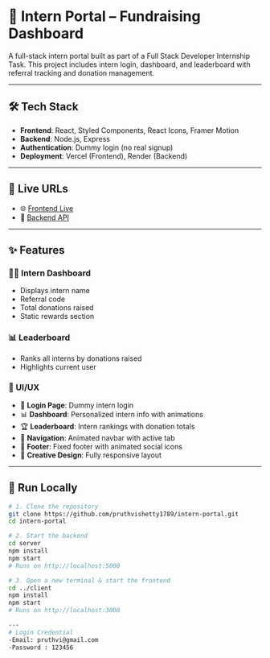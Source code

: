 # 🚀 Intern Portal – Fundraising Dashboard

A full-stack intern portal built as part of a Full Stack Developer Internship Task. This project includes intern login, dashboard, and leaderboard with referral tracking and donation management.

---

## 🛠️ Tech Stack

- **Frontend**: React, Styled Components, React Icons, Framer Motion  
- **Backend**: Node.js, Express  
- **Authentication**: Dummy login (no real signup)  
- **Deployment**: Vercel (Frontend), Render (Backend)  

---

## 📸 Live URLs

- 🌐 [Frontend Live](https://your-frontend.vercel.app)  
- 🔗 [Backend API](https://your-backend.onrender.com)  

---

## ✨ Features

### 🧑‍💼 Intern Dashboard
- Displays intern name  
- Referral code  
- Total donations raised  
- Static rewards section  

### 📊 Leaderboard
- Ranks all interns by donations raised  
- Highlights current user  

### 🧩 UI/UX
- 🔐 **Login Page**: Dummy intern login  
- 📊 **Dashboard**: Personalized intern info with animations  
- 🏆 **Leaderboard**: Intern rankings with donation totals  
- 🧭 **Navigation**: Animated navbar with active tab  
- 🦶 **Footer**: Fixed footer with animated social icons  
- 🎨 **Creative Design**: Fully responsive layout  

---

## 🚦 Run Locally

```bash
# 1. Clone the repository
git clone https://github.com/pruthvishetty1789/intern-portal.git
cd intern-portal

# 2. Start the backend
cd server
npm install
npm start
# Runs on http://localhost:5000

# 3. Open a new terminal & start the frontend
cd ../client
npm install
npm start
# Runs on http://localhost:3000

---
# Login Credential
-Email: pruthvi@gmail.com
-Password : 123456
